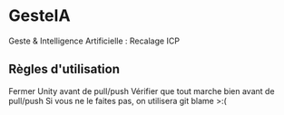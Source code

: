 # GesteIA
Geste &amp; Intelligence Artificielle : Recalage ICP

## Règles d'utilisation
Fermer Unity avant de pull/push
Vérifier que tout marche bien avant de pull/push
Si vous ne le faites pas, on utilisera git blame >:(
